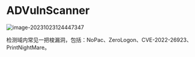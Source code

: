 # ADVulnScanner

![image-20231023124447347](https://images-1258433570.cos.ap-beijing.myqcloud.com/imagesimage-20231023124447347.png)

检测域内常见一把梭漏洞，包括：NoPac、ZeroLogon、CVE-2022-26923、PrintNightMare。
